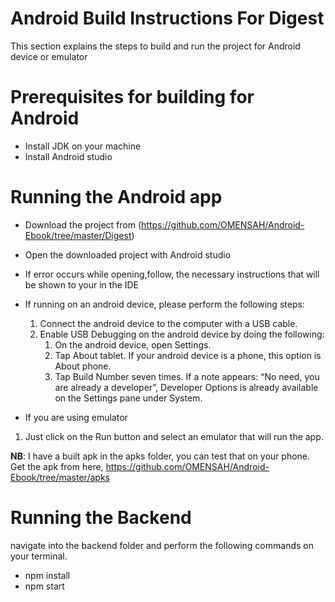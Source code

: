 # Android Build Instructions For Digest
This section explains the steps to build and run the project for Android device or emulator

# Prerequisites for building  for Android
* Install JDK on your machine
* Install Android studio

# Running the Android app
* Download the project from (https://github.com/OMENSAH/Android-Ebook/tree/master/Digest) 
* Open the downloaded project with Android studio
* If error occurs while opening,follow, the necessary instructions that will be shown to your in the IDE
* If running on an android device, please perform the following steps:
  1. Connect the android device to the computer with a USB cable.
  2. Enable USB Debugging on the android device by doing the following:
      1. On the android device, open Settings.
      2. Tap About tablet. If your android device is a phone, this option is About phone.
      3. Tap Build Number seven times. If a note appears: “No need, you are already a developer”, Developer Options is already available on the Settings pane under System.

*  If you are using emulator
  1. Just click on the Run button and select an emulator that will run the app.


**NB**:  I have a built apk in the apks folder, you can test that on your phone. Get the apk from here, https://github.com/OMENSAH/Android-Ebook/tree/master/apks


# Running the Backend
navigate into the backend folder and perform the following commands on your terminal.
* npm install 
* npm start


